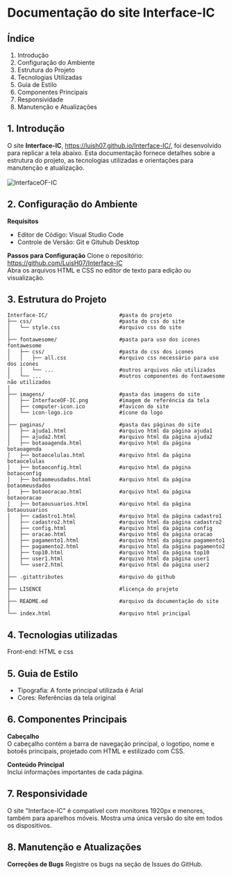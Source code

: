 # Documentação do site Interface-IC

## Índice
1. Introdução
2. Configuração do Ambiente
3. Estrutura do Projeto
4. Tecnologias Utilizadas
5. Guia de Estilo
6. Componentes Principais
7. Responsividade
8. Manutenção e Atualizações

## 1. Introdução
O site **Interface-IC**, https://luish07.github.io/Interface-IC/, foi desenvolvido para replicar a tela abaixo. Esta documentação fornece detalhes sobre a estrutura do projeto, as tecnologias utilizadas e orientações para manutenção e atualização. <br>
<br> ![InterfaceOF-IC](https://github.com/user-attachments/assets/fc620a66-f068-4139-9915-d1e98bf40a90)

## 2. Configuração do Ambiente
**Requisitos**
* Editor de Código: Visual Studio Code
* Controle de Versão: Git e Gituhub Desktop

**Passos para Configuração**
Clone o repositório: https://github.com/LuisH07/Interface-IC <br>
Abra os arquivos HTML e CSS no editor de texto para edição ou visualização.

## 3. Estrutura do Projeto
```
Interface-IC/                       #pasta do projeto
├── css/                            #pasta do css do site
│   └── style.css                   #arquivo css do site
│
├── fontawesome/                    #pasta para uso dos icones fontawesome
│   ├── css/                        #pasta do css dos icones
│   │   ├── all.css                 #arquivo css necessário para uso dos icones
│   │   └── ...                     #outros arquivos não utilizados
│   └── ...                         #outros componentes do fontawesome não utilizados
│
├── imagens/                        #pasta das imagens do site
│   ├── InterfaceOF-IC.png          #imagem de referência da tela 
│   ├── computer-icon.ico           #favicon do site
│   └── icon-logo.ico               #ícone da logo
│
├── paginas/                        #pasta das páginas do site
│   ├── ajuda1.html                 #arquivo html da página ajuda1
│   ├── ajuda2.html                 #arquivo html da página ajuda2
│   ├── botaoagenda.html            #arquivo html da página botaoagenda
│   ├── botaocelulas.html           #arquivo html da página botaocelulas
│   ├── botaoconfig.html            #arquivo html da página botaoconfig
│   ├── botaomeusdados.html         #arquivo html da página botaomeusdados
│   ├── botaooracao.html            #arquivo html da página botaooracao
│   ├── botaousuarios.html          #arquivo html da página botaousuarios
│   ├── cadastro1.html              #arquivo html da página cadastro1
│   ├── cadastro2.html              #arquivo html da página cadastro2
│   ├── config.html                 #arquivo html da página config
│   ├── oracao.html                 #arquivo html da página oracao
│   ├── pagamento1.html             #arquivo html da página pagamento1
│   ├── pagamento2.html             #arquivo html da página pagamento2
│   ├── top10.html                  #arquivo html da página top10
│   ├── user1.html                  #arquivo html da página user1
│   └── user2.html                  #arquivo html da página user2
│
├── .gitattributes                  #arquivo do github
│
├── LISENCE                         #licença do projeto
│
├── README.md                       #arquivo da documentação do site
│
└── index.html                      #arquivo html principal
```

## 4. Tecnologias utilizadas
Front-end: HTML e css

## 5. Guia de Estilo
* Tipografia: A fonte principal utilizada é Arial
* Cores: Referências da tela original

## 6. Componentes Principais
**Cabeçalho**  <br>
O cabeçalho contém a barra de navegação principal, o logotipo, nome e botoês principais, projetado com HTML e estilizado com CSS.

**Conteúdo Principal** <br>
Inclui informações importantes de cada página.

## 7. Responsividade
O site "Interface-IC" é compatível com monitores 1920px e menores, também para aparelhos móveis. Mostra uma única versão do site em todos os dispositivos.

## 8. Manutenção e Atualizações
**Correções de Bugs**
Registre os bugs na seção de Issues do GitHub.
